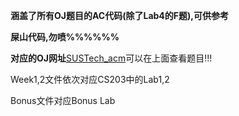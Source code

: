 **涵盖了所有OJ题目的AC代码(除了Lab4的F题),可供参考**

**屎山代码,勿喷%%%%%%**

**对应的OJ网址**[SUSTech_acm](https://acm.sustech.edu.cn/onlinejudge/contest.php)可以在上面查看题目!!!

Week1,2文件依次对应CS203中的Lab1,2

Bonus文件对应Bonus Lab
